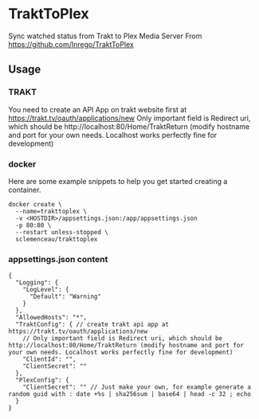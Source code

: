 # TraktToPlex
Sync watched status from Trakt to Plex Media Server
From https://github.com/Inrego/TraktToPlex

## Usage

### TRAKT
You need to create an API App on trakt website first at https://trakt.tv/oauth/applications/new
Only important field is Redirect uri, which should be http://localhost:80/Home/TraktReturn 
(modify hostname and port for your own needs. Localhost works perfectly fine for development)

### docker
Here are some example snippets to help you get started creating a container.

```
docker create \
  --name=trakttoplex \
  -v <HOSTDIR>/appsettings.json:/app/appsettings.json
  -p 80:80 \
  --restart unless-stopped \
  sclemenceau/trakttoplex
```

### appsettings.json content
```
{
  "Logging": {
    "LogLevel": {
      "Default": "Warning"
    }
  },
  "AllowedHosts": "*",
  "TraktConfig": { // create trakt api app at https://trakt.tv/oauth/applications/new
    // Only important field is Redirect uri, which should be http://localhost:80/Home/TraktReturn (modify hostname and port for your own needs. Localhost works perfectly fine for development)
    "ClientId": "",
    "ClientSecret": ""
  },
  "PlexConfig": {
    "ClientSecret": "" // Just make your own, for example generate a random guid with : date +%s | sha256sum | base64 | head -c 32 ; echo
  }
}
```